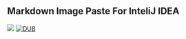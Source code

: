 ## Markdown Image Paste For InteliJ IDEA
![](https://travis-ci.org/ITGrocery/markdown-image-paste.svg?branch=master)
[![DUB](https://img.shields.io/dub/l/vibe-d.svg)](https://github.com/ITGrocery/markdown-image-paste/blob/master/LICENSE)

